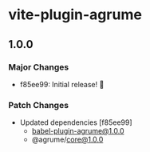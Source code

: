 # vite-plugin-agrume

## 1.0.0

### Major Changes

- f85ee99: Initial release! 🎉

### Patch Changes

- Updated dependencies [f85ee99]
  - babel-plugin-agrume@1.0.0
  - @agrume/core@1.0.0
